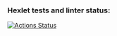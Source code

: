 ### Hexlet tests and linter status:
[![Actions Status](https://github.com/mdx10/frontend-project-lvl4/workflows/hexlet-check/badge.svg)](https://github.com/mdx10/frontend-project-lvl4/actions)